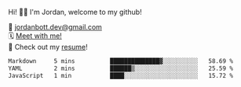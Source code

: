 Hi! 👋🏼 I'm Jordan, welcome to my github!

📨 jordanbott.dev@gmail.com <br/>
🗓️ [Meet with me!](https://calendly.com/jordanbott-dev/30min?back=1&month=2024-02) <br/>
📝 Check out my <a href="./Jordan%20Bott%20Resume.pdf" target="_blank">resume</a>! <br/>


<!--START_SECTION:waka-->

```txt
Markdown     5 mins          ██████████████▓░░░░░░░░░░   58.69 %
YAML         2 mins          ██████▒░░░░░░░░░░░░░░░░░░   25.59 %
JavaScript   1 min           ████░░░░░░░░░░░░░░░░░░░░░   15.72 %
```

<!--END_SECTION:waka-->
